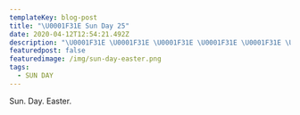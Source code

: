 ```yaml
---
templateKey: blog-post
title: "\U0001F31E Sun Day 25"
date: 2020-04-12T12:54:21.492Z
description: "\U0001F31E \U0001F31E \U0001F31E \U0001F31E \U0001F31E \U0001F31E \U0001F31E"
featuredpost: false
featuredimage: /img/sun-day-easter.png
tags:
  - SUN DAY
---
```

Sun. Day. Easter.